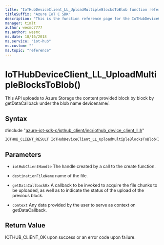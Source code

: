 ```yaml
---                             
title: "IoTHubDeviceClient_LL_UploadMultipleBlocksToBlob function reference | Microsoft Docs" 
titleSuffix: "Azure IoT C SDK"            
description: "This is the function reference page for the IoTHubDeviceClient_LL_UploadMultipleBlocksToBlob() function in the Azure IoT C SDK. This SDK is used with Azure IoT Hub and Azure IoT Hub Device Provisioning Service"            
manager: timlt                 
author: wesmc7777              
ms.author: wesmc               
ms.date: 10/16/2018                    
ms.service: "iot-hub"             
ms.custom: ""                
ms.topic: "reference"        
---                            
```


# IoTHubDeviceClient_LL_UploadMultipleBlocksToBlob()

This API uploads to Azure Storage the content provided block by block by getDataCallback under the blob name devicename/.

## Syntax

\#include "[azure-iot-sdk-c/iothub_client/inc/iothub_device_client_ll.h](../iothub-device-client-ll-h.md)"  
```C
IOTHUB_CLIENT_RESULT IoTHubDeviceClient_LL_UploadMultipleBlocksToBlob(IOTHUB_DEVICE_CLIENT_LL_HANDLE  C2);
```

## Parameters
* `iotHubClientHandle` The handle created by a call to the create function. 

* `destinationFileName` name of the file. 

* `getDataCallbackEx` A callback to be invoked to acquire the file chunks to be uploaded, as well as to indicate the status of the upload of the previous block. 

* `context` Any data provided by the user to serve as context on getDataCallback.

## Return Value
IOTHUB_CLIENT_OK upon success or an error code upon failure.


